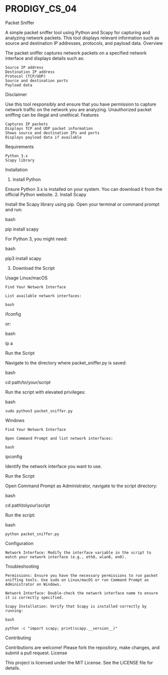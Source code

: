 # PRODIGY_CS_04

Packet Sniffer

A simple packet sniffer tool using Python and Scapy for capturing and analyzing network packets. This tool displays relevant information such as source and destination IP addresses, protocols, and payload data.
Overview

The packet sniffer captures network packets on a specified network interface and displays details such as:

    Source IP address
    Destination IP address
    Protocol (TCP/UDP)
    Source and destination ports
    Payload data

Disclaimer

Use this tool responsibly and ensure that you have permission to capture network traffic on the network you are analyzing. Unauthorized packet sniffing can be illegal and unethical.
Features

    Captures IP packets
    Displays TCP and UDP packet information
    Shows source and destination IPs and ports
    Displays payload data if available

Requirements

    Python 3.x
    Scapy library

Installation
1. Install Python

Ensure Python 3.x is installed on your system. You can download it from the official Python website.
2. Install Scapy

Install the Scapy library using pip. Open your terminal or command prompt and run:

bash

pip install scapy

For Python 3, you might need:

bash

pip3 install scapy

3. Download the Script

Usage
Linux/macOS

    Find Your Network Interface

    List available network interfaces:

    bash

ifconfig

or:

bash

ip a

Run the Script

Navigate to the directory where packet_sniffer.py is saved:

bash

cd path/to/your/script

Run the script with elevated privileges:

bash

    sudo python3 packet_sniffer.py

Windows

    Find Your Network Interface

    Open Command Prompt and list network interfaces:

    bash

ipconfig

Identify the network interface you want to use.

Run the Script

Open Command Prompt as Administrator, navigate to the script directory:

bash

cd path\to\your\script

Run the script:

bash

    python packet_sniffer.py

Configuration

    Network Interface: Modify the interface variable in the script to match your network interface (e.g., eth0, wlan0, en0).

Troubleshooting

    Permissions: Ensure you have the necessary permissions to run packet sniffing tools. Use sudo on Linux/macOS or run Command Prompt as Administrator on Windows.

    Network Interface: Double-check the network interface name to ensure it is correctly specified.

    Scapy Installation: Verify that Scapy is installed correctly by running:

    bash

    python -c "import scapy; print(scapy.__version__)"

Contributing

Contributions are welcome! Please fork the repository, make changes, and submit a pull request.
License

This project is licensed under the MIT License. See the LICENSE file for details.
